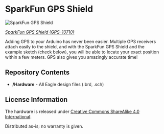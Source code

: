 SparkFun GPS Shield
====================

![SparkFun GPS Shield](https://cdn.sparkfun.com//assets/parts/5/5/4/6/10346-05.jpg)

[*SparkFun GPS Shield (GPS-10710)*](https://www.sparkfun.com/products/10710)

Adding GPS to your Arduino has never been easier. 
Multiple GPS receivers attach easily to the shield, and with the SparkFun GPS Shield and the example sketch (check below), you will be able to locate your exact position within a few meters. 
GPS also gives you amazingly accurate time!

Repository Contents
-------------------
* **/Hardware** - All Eagle design files (.brd, .sch)


License Information
-------------------
The hardware is released under [Creative Commons ShareAlike 4.0 International](https://creativecommons.org/licenses/by-sa/4.0/).

Distributed as-is; no warranty is given.
